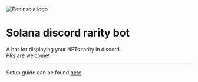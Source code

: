 ![Peninsola logo](https://i.imgur.com/Ct76bhy.png)
# Solana discord rarity bot
A bot for displaying your NFTs rarity in discord.\
PRs are welcome!

---

Setup guide can be found [here](https://medium.com/@peninsolaio/how-to-set-up-a-rarity-discord-bot-for-your-solana-nft-project-2e6d1f3fc99a).

